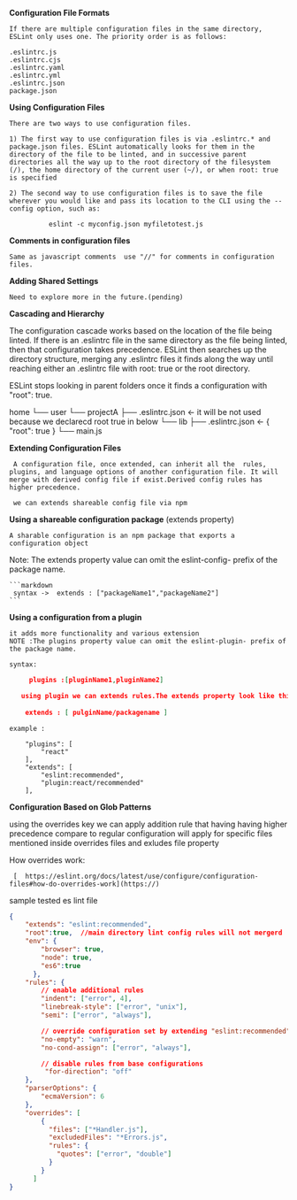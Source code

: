 **Configuration File Formats**

    If there are multiple configuration files in the same directory, ESLint only uses one. The priority order is as follows:

    .eslintrc.js
    .eslintrc.cjs
    .eslintrc.yaml
    .eslintrc.yml
    .eslintrc.json
    package.json

**Using Configuration Files**

    There are two ways to use configuration files.

    1) The first way to use configuration files is via .eslintrc.* and package.json files. ESLint automatically looks for them in the directory of the file to be linted, and in successive parent directories all the way up to the root directory of the filesystem (/), the home directory of the current user (~/), or when root: true is specified

    2) The second way to use configuration files is to save the file wherever you would like and pass its location to the CLI using the --config option, such as:

              eslint -c myconfig.json myfiletotest.js

**Comments in configuration files**

    Same as javascript comments  use "//" for comments in configuration files.

**Adding Shared Settings**

    Need to explore more in the future.(pending)

**Cascading and Hierarchy**

The configuration cascade works based on the location of the file being linted. If there is an .eslintrc file in the same directory as the file being linted, then that configuration takes precedence. ESLint then searches up the directory structure, merging any .eslintrc files it finds along the way until reaching either an .eslintrc file with root: true or the root directory.

ESLint stops looking in parent folders once it finds a configuration with "root": true.

home
└── user
└── projectA
├── .eslintrc.json <- it will be not used because we declarecd root true in below
└── lib
├── .eslintrc.json <- { "root": true }
└── main.js

**Extending Configuration Files**

     A configuration file, once extended, can inherit all the  rules, plugins, and language options of another configuration file. It will merge with derived config file if exist.Derived config rules has higher precedence.

     we can extends shareable config file via npm

**Using a shareable configuration package** (extends property)

    A sharable configuration is an npm package that exports a configuration object

Note: The extends property value can omit the eslint-config- prefix of the package name.

    ```markdown
     syntax ->  extends : ["packageName1","packageName2"]
    ```

**Using a configuration from a plugin**

    it adds more functionality and various extension
    NOTE :The plugins property value can omit the eslint-plugin- prefix of the package name.

    syntax:

```json
     plugins :[pluginName1,pluginName2]

   using plugin we can extends rules.The extends property look like this 
 
    extends : [ pulginName/packagename ]
```

    example :
```console
    "plugins": [
        "react"
    ],
    "extends": [
        "eslint:recommended",
        "plugin:react/recommended"
    ],
```


**Configuration Based on Glob Patterns**

   using the overrides key we can apply addition rule that having having higher precedence compare to regular configuration will apply for specific files mentioned inside overrides files and exludes file property  

   How overrides work:
     
     [  https://eslint.org/docs/latest/use/configure/configuration-files#how-do-overrides-work](https://)


sample tested es lint file

```json
{
    "extends": "eslint:recommended",
    "root":true,  //main directory lint config rules will not mergerd
    "env": {
        "browser": true,
        "node": true,
        "es6":true
      },
    "rules": {
        // enable additional rules
        "indent": ["error", 4],
        "linebreak-style": ["error", "unix"],
        "semi": ["error", "always"],

        // override configuration set by extending "eslint:recommended"
        "no-empty": "warn",
        "no-cond-assign": ["error", "always"],

        // disable rules from base configurations
         "for-direction": "off"
    },
    "parserOptions": {
        "ecmaVersion": 6
    },
    "overrides": [
        {
          "files": ["*Handler.js"],
          "excludedFiles": "*Errors.js",
          "rules": {
            "quotes": ["error", "double"]
          }
        }
      ]
}
```






